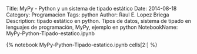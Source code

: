 Title: MyPy - Python y un sistema de tipado estático
Date: 2014-08-18
Category: Programacion
Tags: python
Author: Raul E. Lopez Briega
Description: tipado estático en python. Tipos de datos, sistema de tipado en lenguajes de programación, MyPy, ejemplo en python
NotebookName: MyPy-Python-Tipado-estatico.ipynb

{% notebook MyPy-Python-Tipado-estatico.ipynb cells[2:] %}
